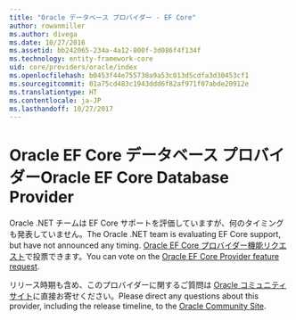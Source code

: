 ```yaml
---
title: "Oracle データベース プロバイダー - EF Core"
author: rowanmiller
ms.author: divega
ms.date: 10/27/2016
ms.assetid: bb242065-234a-4a12-800f-3d086f4f134f
ms.technology: entity-framework-core
uid: core/providers/oracle/index
ms.openlocfilehash: b0453f44e755738a9a53c013d5cdfa3d30453cf1
ms.sourcegitcommit: 01a75cd483c1943ddd6f82af971f07abde20912e
ms.translationtype: HT
ms.contentlocale: ja-JP
ms.lasthandoff: 10/27/2017
---
```

# <a name="oracle-ef-core-database-provider"></a><span data-ttu-id="23a01-102">Oracle EF Core データベース プロバイダー</span><span class="sxs-lookup"><span data-stu-id="23a01-102">Oracle EF Core Database Provider</span></span>

<span data-ttu-id="23a01-103">Oracle .NET チームは EF Core サポートを評価していますが、何のタイミングも発表していません。</span><span class="sxs-lookup"><span data-stu-id="23a01-103">The Oracle .NET team is evaluating EF Core support, but have not announced any timing.</span></span> <span data-ttu-id="23a01-104">[Oracle EF Core プロバイダー機能リクエスト](https://apex.oracle.com/pls/apex/f?p=18357:39:105422858407495::NO::P39_ID:28241)で投票できます。</span><span class="sxs-lookup"><span data-stu-id="23a01-104">You can vote on the [Oracle EF Core Provider feature request](https://apex.oracle.com/pls/apex/f?p=18357:39:105422858407495::NO::P39_ID:28241).</span></span>

<span data-ttu-id="23a01-105">リリース時期も含め、このプロバイダーに関するご質問は [Oracle コミュニティ サイト](https://community.oracle.com/)に直接お寄せください。</span><span class="sxs-lookup"><span data-stu-id="23a01-105">Please direct any questions about this provider, including the release timeline, to the [Oracle Community Site](https://community.oracle.com/).</span></span>

